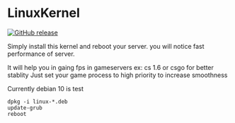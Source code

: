 # LinuxKernel

[![GitHub release](https://img.shields.io/badge/release-1.0-blue)](https://GitHub.com/SanjaySRocks/LinuxKernel/releases/)

Simply install this kernel and reboot your server. you will notice fast performance of server.

It will help you in gaing fps in gameservers ex: cs 1.6 or csgo for better stablity
Just set your game process to high priority to increase smoothness

Currently debian 10 is test

```
dpkg -i linux-*.deb
update-grub
reboot
```
